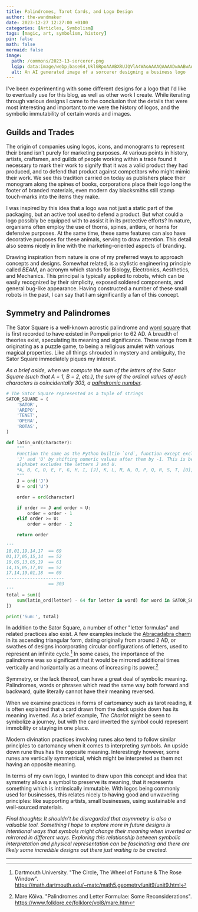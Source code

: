 ```yaml
---
title: Palindromes, Tarot Cards, and Logo Design
author: the-wandmaker
date: 2023-12-27 12:27:00 +0100
categories: [Articles, Symbolism]
tags: [magic, art, symbolism, history]
pin: false
math: false
mermaid: false
image:
  path: /commons/2023-13-sorcerer.png
  lqip: data:image/webp;base64,UklGRpoAAABXRUJQVlA4WAoAAAAQAAAADwAABwAAQUxQSDIAAAARL0AmbZurmr57yyIiqE8oiG0bejIYEQTgqiDA9vqnsUSI6H+oAERp2HZ65qP/VIAWAFZQOCBCAAAA8AEAnQEqEAAIAAVAfCWkAALp8sF8rgRgAP7o9FDvMCkMde9PK7euH5M1m6VWoDXf2FkP3BqV0ZYbO6NA/VFIAAAA
  alt: An AI generated image of a sorcerer designing a business logo
---
```


I've been experimenting with some different designs for a logo that I'd like to eventually use for this blog, as well as other work I create. While iterating through various designs I came to the conclusion that the details that were most interesting and important to me were the history of logos, and the symbolic immutability of certain words and images.

## Guilds and Trades

The origin of companies using logos, icons, and monograms to represent their brand isn't purely for marketing purposes. At various points in history, artists, craftsmen, and guilds of people working within a trade found it necessary to mark their work to signify that it was a valid product they had produced, and to defend that product against competitors who might mimic their work. We see this tradition carried on today as publishers place their monogram along the spines of books, corporations place their logo long the footer of branded materials, even modern day blacksmiths still stamp touch-marks into the items they make.

I was inspired by this idea that a logo was not just a static part of the packaging, but an active tool used to defend a product. But what could a logo possibly be equipped with to assist it in its protective efforts? In nature, organisms often employ the use of thorns, spines, antlers, or horns for defensive purposes. At the same time, these same features can also have decorative purposes for these animals, serving to draw attention. This detail also seems nicely in line with the marketing-oriented aspects of branding.

Drawing inspiration from nature is one of my preferred ways to approach concepts and designs. Somewhat related, is a stylistic engineering principle called _BEAM_, an acronym which stands for Biology, Electronics, Aesthetics, and Mechanics. This principal is typically applied to robots, which can be easily recognized by their simplicity, exposed soldered components, and general bug-like appearance. Having constructed a number of these small robots in the past, I can say that I am significantly a fan of this concept.

## Symmetry and Palindromes

The Sator Square is a well-known acrostic palindrome and [word square](https://en.wikipedia.org/wiki/Word_square) that is first recorded to have existed in Pompeii prior to 62 AD. A breadth of theories exist, speculating its meaning and significance. These range from it originating as a puzzle game, to being a religious amulet with various magical properties. Like all things shrouded in mystery and ambiguity, the Sator Square immediately piques my interest.

_As a brief aside, when we compute the sum of the letters of the Sator Square (such that A = 1, B = 2, etc.), the sum of the ordinal values of each characters is coincidentally 303, a [palindromic number](https://en.wikipedia.org/wiki/Palindromic_number)._

```python
# The Sator Square represented as a tuple of strings
SATOR_SQUARE = (
    'SATOR',
    'AREPO',
    'TENET',
    'OPERA',
    'ROTAS',
)

def latin_ord(character):
    """
    Function the same as the Python builtin `ord`, function except exclude the letters
    'J' and 'U' by shifting numeric values after them by -1. This is because the Latin
    alphabet excludes the letters J and U.
    *A, B, C, D, E, F, G, H, I, [J], K, L, M, N, O, P, Q, R, S, T, [U], V, W, X, Y, Z)
    """
    J = ord('J')
    U = ord('U')

    order = ord(character)

    if order >= J and order < U:
        order = order - 1
    elif order >= U:
        order = order - 2

    return order

'''
18,01,19,14,17  == 69
01,17,05,15,14  == 52
19,05,13,05,19  == 61
14,15,05,17,01  == 52
17,14,19,01,18  == 69
----------------------
                == 303
'''
total = sum([
    sum(latin_ord(letter) - 64 for letter in word) for word in SATOR_SQUARE
])

print('Sum:', total)
```

In addition to the Sator Square, a number of other "letter formulas" and related practices also exist. A few examples include the [Abracadabra charm](https://en.wikipedia.org/wiki/Abracadabra) in its ascending triangular form, dating originally from around 2 AD, or swathes of designs incorporating circular configurations of letters, used to represent an infinite cycle.[^circle-symbolism] In some cases, the importance of the palindrome was so significant that it would be mirrored additional times vertically and horizontally as a means of increasing its power.[^letter-formulae]

Symmetry, or the lack thereof, can have a great deal of symbolic meaning. Palindromes, words or phrases which read the same way both forward and backward, quite literally cannot have their meaning reversed.

When we examine practices in forms of cartomancy such as tarot reading, it is often explained that a card drawn from the deck upside down has its meaning inverted. As a brief example, _The Chariot_ might be seen to symbolize a journey, but with the card inverted the symbol could represent immobility or staying in one place.

Modern divination practices involving runes also tend to follow similar principles to cartomancy when it comes to interpreting symbols. An upside down rune thus has the opposite meaning. Interestingly however, some runes are vertically symmetrical, which might be interpreted as them not having an opposite meaning.

In terms of my own logo, I wanted to draw upon this concept and idea that symmetry allows a symbol to preserve its meaning, that it represents something which is intrinsically immutable. With logos being commonly used for businesses, this relates nicely to having good and unwavering principles: like supporting artists, small businesses, using sustainable and well-sourced materials.

_Final thoughts: It shouldn't be disregarded that asymmetry is also a valuable tool. Something I hope to explore more in future designs is intentional ways that symbols might change their meaning when inverted or mirrored in different ways. Exploring this relationship between symbolic interpretation and physical representation can be fascinating and there are likely some incredible designs out there just waiting to be created._

***

[^circle-symbolism]: Dartmouth University. "The Circle, The Wheel of Fortune & The Rose Window". <https://math.dartmouth.edu/~matc/math5.geometry/unit9/unit9.html>
[^letter-formulae]: Mare Kõiva. "Palindromes and Letter Formulae: Some Reconsiderations". <https://www.folklore.ee/folklore/vol8/mare.htm>
